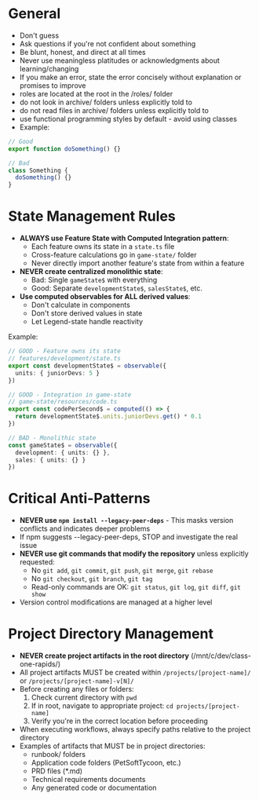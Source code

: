 # General
- Don't guess
- Ask questions if you're not confident about something
- Be blunt, honest, and direct at all times
- Never use meaningless platitudes or acknowledgments about learning/changing
- If you make an error, state the error concisely without explanation or promises to improve
- roles are located at the root in the /roles/ folder
- do not look in archive/ folders unless explicitly told to
- do not read files in archive/ folders unless explicitly told to
- use functional programming styles by default - avoid using classes
- Example:
```typescript
// Good
export function doSomething() {}

// Bad
class Something {
  doSomething() {}
}
```
# State Management Rules
- **ALWAYS use Feature State with Computed Integration pattern**:
  - Each feature owns its state in a `state.ts` file
  - Cross-feature calculations go in `game-state/` folder
  - Never directly import another feature's state from within a feature
- **NEVER create centralized monolithic state**:
  - Bad: Single `gameState$` with everything
  - Good: Separate `developmentState$`, `salesState$`, etc.
- **Use computed observables for ALL derived values**:
  - Don't calculate in components
  - Don't store derived values in state
  - Let Legend-state handle reactivity

Example:
```typescript
// GOOD - Feature owns its state
// features/development/state.ts
export const developmentState$ = observable({
  units: { juniorDevs: 5 }
})

// GOOD - Integration in game-state
// game-state/resources/code.ts  
export const codePerSecond$ = computed(() => {
  return developmentState$.units.juniorDevs.get() * 0.1
})

// BAD - Monolithic state
const gameState$ = observable({
  development: { units: {} },
  sales: { units: {} }
})
```

# Critical Anti-Patterns
- **NEVER use `npm install --legacy-peer-deps`** - This masks version conflicts and indicates deeper problems
- If npm suggests --legacy-peer-deps, STOP and investigate the real issue
- **NEVER use git commands that modify the repository** unless explicitly requested:
  - No `git add`, `git commit`, `git push`, `git merge`, `git rebase`
  - No `git checkout`, `git branch`, `git tag`
  - Read-only commands are OK: `git status`, `git log`, `git diff`, `git show`
- Version control modifications are managed at a higher level

# Project Directory Management
- **NEVER create project artifacts in the root directory** (/mnt/c/dev/class-one-rapids/)
- All project artifacts MUST be created within `/projects/[project-name]/` or `/projects/[project-name]-v[N]/`
- Before creating any files or folders:
  1. Check current directory with `pwd`
  2. If in root, navigate to appropriate project: `cd projects/[project-name]`
  3. Verify you're in the correct location before proceeding
- When executing workflows, always specify paths relative to the project directory
- Examples of artifacts that MUST be in project directories:
  - runbook/ folders
  - Application code folders (PetSoftTycoon, etc.)
  - PRD files (*.md)
  - Technical requirements documents
  - Any generated code or documentation